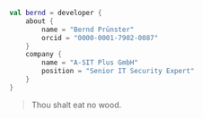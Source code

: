 ```kotlin
val bernd = developer {
    about {
        name = "Bernd Prünster"
        orcid = "0000-0001-7902-0087"
    }
    company {
        name = "A-SIT Plus GmbH"
        position = "Senior IT Security Expert"
    }
}
```

> Thou shalt eat no wood.
